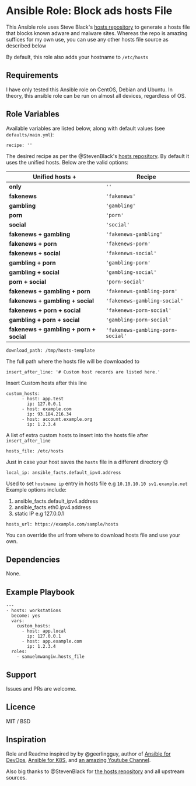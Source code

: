
# Ansible Role: Block ads hosts File

This Ansible role uses Steve Black's [hosts repository](https://github.com/StevenBlack/hosts) to generate a hosts file that blocks known adware and malware sites. Whereas the repo is amazing suffices for my own use, you can use any other hosts file source as described below

By default, this role also adds your hostname to ``/etc/hosts``

## Requirements

I have only tested this Ansible role on CentOS, Debian and Ubuntu. In theory, this ansible role can be run on almost all devices, regardless of OS.

## Role Variables
Available variables are listed below, along with default values (see ``defaults/main.yml``):
```
recipe: ''
```
The desired recipe as per the @StevenBlack's [hosts repository](https://github.com/StevenBlack/hosts). By default it uses the unified hosts. Below are the valid options:


| **Unified hosts** +|Recipe                    |
|--------------------|--------------------------|
| **only**           |`''`                      |
|**fakenews**        |`'fakenews'`              |
|**gambling**        |`'gambling'`              |
|**porn**            |`'porn'`                  |
|**social**          |`'social'`                |
|**fakenews + gambling** |`'fakenews-gambling'`|
|**fakenews + porn**|`'fakenews-porn'`|
|**fakenews + social**|`'fakenews-social'`|
|**gambling + porn**|`'gambling-porn'`|
|**gambling + social**|`'gambling-social'`|
|**porn + social**|`'porn-social'`|
|**fakenews + gambling + porn**|`'fakenews-gambling-porn'`|
|**fakenews + gambling + social**|`'fakenews-gambling-social'`|
|**fakenews + porn + social**|`'fakenews-porn-social'`|
|**gambling + porn + social**|`'gambling-porn-social'`|
|**fakenews + gambling + porn + social**|`'fakenews-gambling-porn-social'`|


```
download_path: /tmp/hosts-template
```

The full path where the hosts file will be downloaded to
```
insert_after_line: '# Custom host records are listed here.'
```
Insert Custom hosts after this line
```
custom_hosts:
      - host: app.test
        ip: 127.0.0.1
      - host: example.com
        ip: 93.184.216.34
      - host: account.example.org
        ip: 1.2.3.4
``` 
A list of extra custom hosts to insert into the hosts file after ``insert_after_line``

```
hosts_file: /etc/hosts
```
Just in case your host saves the `hosts` file in a different directory :wink:

```
local_ip: ansible_facts.default_ipv4.address
```
Used to set `hostname ip` entry in hosts file e.g `10.10.10.10 sv1.example.net` Example options include:

 1. ansible_facts.default_ipv4.address
 2. ansible_facts.eth0.ipv4.address
3. static IP e.g 127.0.0.1

```
hosts_url: https://example.com/sample/hosts
```
You can override the url from where to download hosts file and use your own.

## Dependencies
None.

## Example Playbook
```
---
- hosts: workstations
  become: yes
  vars:
    custom_hosts:
      - host: app.local
        ip: 127.0.0.1
      - host: app.example.com
        ip: 1.2.3.4
  roles:
    - samuelmwangiw.hosts_file
```

## Support

Issues and PRs are welcome.

## Licence

MIT / BSD

## Inspiration

Role and Readme inspired by by @geerlingguy, author of [Ansible for DevOps](https://www.ansiblefordevops.com/), [Ansible for K8S](https://www.ansibleforkubernetes.com/), and [an amazing Youtube Channel](https://www.youtube.com/user/geerlingguy).

Also big thanks to @StevenBlack for [the hosts repository](https://github.com/StevenBlack/hosts) and all upstream sources.
